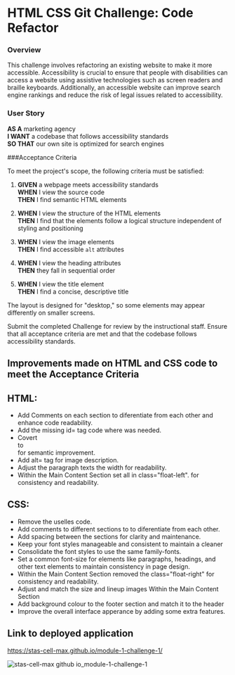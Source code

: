 # HTML CSS Git Challenge: Code Refactor

### Overview

This challenge involves refactoring an existing website to make it more accessible. Accessibility is crucial to ensure that people with disabilities can access a website using assistive technologies such as screen readers and braille keyboards. Additionally, an accessible website can improve search engine rankings and reduce the risk of legal issues related to accessibility.

### User Story

**AS A** marketing agency  
**I WANT** a codebase that follows accessibility standards  
**SO THAT** our own site is optimized for search engines  

###Acceptance Criteria

To meet the project's scope, the following criteria must be satisfied:

1. **GIVEN** a webpage meets accessibility standards  
   **WHEN** I view the source code  
   **THEN** I find semantic HTML elements

2. **WHEN** I view the structure of the HTML elements  
   **THEN** I find that the elements follow a logical structure independent of styling and positioning

3. **WHEN** I view the image elements  
   **THEN** I find accessible `alt` attributes

4. **WHEN** I view the heading attributes  
   **THEN** they fall in sequential order

5. **WHEN** I view the title element  
   **THEN** I find a concise, descriptive title




The layout is designed for "desktop," so some elements may appear differently on smaller screens.

Submit the completed Challenge for review by the instructional staff. Ensure that all acceptance criteria are met and that the codebase follows accessibility standards.


## Improvements made on HTML and CSS code to meet the Acceptance Criteria

## HTML:
 
 - Add Comments on each section to diferentiate from each other and enhance code readability.
 - Add the missing id= tag code where was needed.
 - Covert <div> to <section> for semantic improvement.
 - Add alt= tag for image description.
 - Adjust the paragraph texts the width for readability.
 - Within the Main Content Section set all in class="float-left".
   for consistency and readability.


## CSS:
 - Remove the uselles code.
 - Add comments to different sections to to diferentiate from each other.
 - Add spacing between the sections for clarity and maintenance.
 - Keep your font styles manageable and consistent to maintain a cleaner
 - Consolidate the font styles to use the same family-fonts.
 - Set a common font-size for elements like paragraphs, headings, 
     and other text elements to maintain consistency in page design.
 - Within the Main Content Section removed the class="float-right" 
   for consistency and readability.
 - Adjust and match the size and lineup images Within the Main Content Section
 - Add background colour to the footer section and match it to the header
 - Improve the overall interface apperance by adding some extra features.

## Link to deployed application
https://stas-cell-max.github.io/module-1-challenge-1/

![stas-cell-max github io_module-1-challenge-1](https://github.com/Stas-Cell-Max/module-1-challenge-1/assets/137020431/ebb4ab26-d99f-47d9-bbc4-b376490b1d56)

 
